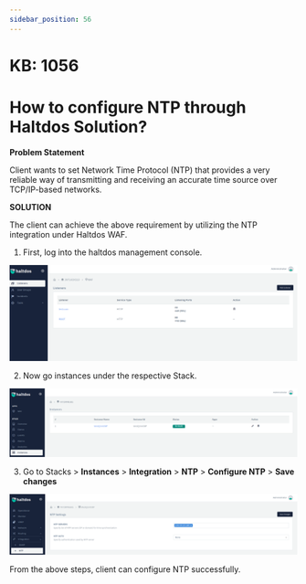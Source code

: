 ```yaml
---
sidebar_position: 56
---
```


# KB: 1056

# How to configure NTP through Haltdos Solution?
**Problem Statement**

Client wants to set Network Time Protocol (NTP) that provides a very reliable way of transmitting and receiving an accurate time source over TCP/IP-based networks.

**SOLUTION**

The client can achieve the above requirement by utilizing the NTP integration under Haltdos WAF.

1. First, log into the haltdos management console.

![kb-1056](/img/waf/v6/kb/professionalconsole.png)

2.  Now go instances under the respective Stack.

![kb-1056](/img/waf/v6/kb/ntp.png)

3. Go to Stacks > **Instances** > **Integration** > **NTP**  > **Configure NTP** > **Save changes**

![kb-1056](/img/waf/v6/kb/ntpp.png)

From the above steps, client can configure NTP successfully.




